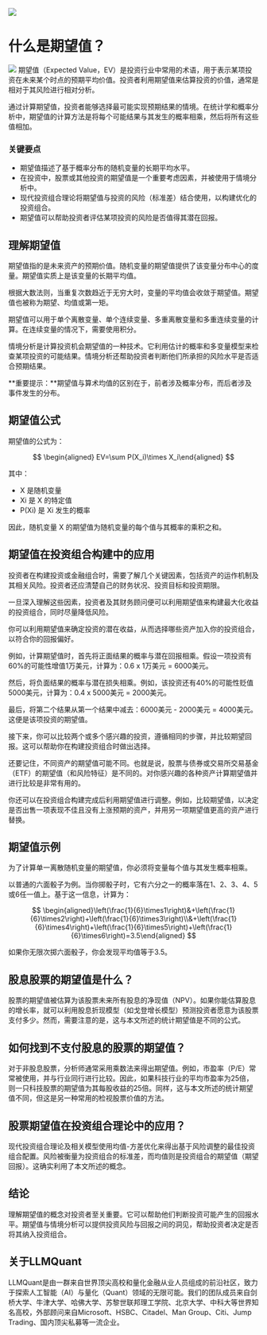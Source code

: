 ![](https://fastly.jsdelivr.net/gh/bucketio/img11@main/2024/10/21/1729466068183-23134fce-3131-4262-b18c-f378d71af4f6.gif)
# 什么是期望值？
![](https://fastly.jsdelivr.net/gh/bucketio/img9@main/2024/10/20/1729465031968-b3c8959e-1d37-4b8a-91b1-b0b0dfe25143.png)
期望值（Expected Value，EV）是投资行业中常用的术语，用于表示某项投资在未来某个时点的预期平均价值。投资者利用期望值来估算投资的价值，通常是相对于其风险进行相对分析。

通过计算期望值，投资者能够选择最可能实现预期结果的情境。在统计学和概率分析中，期望值的计算方法是将每个可能结果与其发生的概率相乘，然后将所有这些值相加。

### 关键要点

- 期望值描述了基于概率分布的随机变量的长期平均水平。
- 在投资中，股票或其他投资的期望值是一个重要考虑因素，并被使用于情境分析中。
- 现代投资组合理论将期望值与投资的风险（标准差）结合使用，以构建优化的投资组合。
- 期望值可以帮助投资者评估某项投资的风险是否值得其潜在回报。

## 理解期望值

期望值指的是未来资产的预期价值。随机变量的期望值提供了该变量分布中心的度量。期望值实质上是该变量的长期平均值。

根据大数法则，当重复次数趋近于无穷大时，变量的平均值会收敛于期望值。期望值也被称为期望、均值或第一矩。

期望值可以用于单个离散变量、单个连续变量、多重离散变量和多重连续变量的计算。在连续变量的情况下，需要使用积分。

情境分析是计算投资机会期望值的一种技术。它利用估计的概率和多变量模型来检查某项投资的可能结果。情境分析还帮助投资者判断他们所承担的风险水平是否适合预期结果。

**重要提示：**期望值与算术均值的区别在于，前者涉及概率分布，而后者涉及事件发生的分布。

## 期望值公式

期望值的公式为：

$$ \begin{aligned} EV=\sum P(X_i)\times X_i\end{aligned} $$

其中：

- X 是随机变量
- Xi 是 X 的特定值
- P(Xi) 是 Xi 发生的概率

因此，随机变量 X 的期望值为随机变量的每个值与其概率的乘积之和。

## 期望值在投资组合构建中的应用

投资者在构建投资或金融组合时，需要了解几个关键因素，包括资产的运作机制及其相关风险。投资者还应清楚自己的财务状况、投资目标和投资期限。

一旦深入理解这些因素，投资者及其财务顾问便可以利用期望值来构建最大化收益的投资组合，同时尽量降低风险。

你可以利用期望值来确定投资的潜在收益，从而选择哪些资产加入你的投资组合，以符合你的回报偏好。

例如，计算期望值时，首先将正面结果的概率与潜在回报相乘。假设一项投资有60%的可能性增值1万美元，计算为：0.6 x 1万美元 = 6000美元。

然后，将负面结果的概率与潜在损失相乘。例如，该投资还有40%的可能性贬值5000美元，计算为：0.4 x 5000美元 = 2000美元。

最后，将第二个结果从第一个结果中减去：6000美元 - 2000美元 = 4000美元。这便是该项投资的期望值。

接下来，你可以比较两个或多个感兴趣的投资，遵循相同的步骤，并比较期望回报。这可以帮助你在构建投资组合时做出选择。

还要记住，不同资产的期望值可能不同。也就是说，股票与债券或交易所交易基金（ETF）的期望值（和风险特征）是不同的。对你感兴趣的各种资产计算期望值并进行比较是非常有用的。

你还可以在投资组合构建完成后利用期望值进行调整。例如，比较期望值，以决定是否出售一项表现不佳且没有上涨预期的资产，并用另一项期望值更高的资产进行替换。

## 期望值示例

为了计算单一离散随机变量的期望值，你必须将变量每个值与其发生概率相乘。

以普通的六面骰子为例。当你掷骰子时，它有六分之一的概率落在1、2、3、4、5或6任一值上。基于这一信息，计算为：

$$ \begin{aligned}\left(\frac{1}{6}\times1\right)&+\left(\frac{1}{6}\times2\right)+\left(\frac{1}{6}\times3\right)\\&+\left(\frac{1}{6}\times4\right)+\left(\frac{1}{6}\times5\right)+\left(\frac{1}{6}\times6\right)=3.5\end{aligned} $$

如果你无限次掷六面骰子，你会发现平均值等于3.5。

## 股息股票的期望值是什么？

股票的期望值被估算为该股票未来所有股息的净现值（NPV）。如果你能估算股息的增长率，就可以利用股息折现模型（如戈登增长模型）预测投资者愿意为该股票支付多少。然而，需要注意的是，这与本文所述的统计期望值是不同的公式。

## 如何找到不支付股息的股票的期望值？

对于非股息股票，分析师通常采用乘数法来得出期望值。例如，市盈率（P/E）常常被使用，并与行业同行进行比较。因此，如果科技行业的平均市盈率为25倍，则一只科技股票的期望值为其每股收益的25倍。同样，这与本文所述的统计期望值不同，但这是另一种常用的检视股票价值的方法。

## 股票期望值在投资组合理论中的应用？

现代投资组合理论及相关模型使用均值-方差优化来得出基于风险调整的最佳投资组合配置。风险被衡量为投资组合的标准差，而均值则是投资组合的期望值（期望回报）。这确实利用了本文所述的概念。

## 结论

理解期望值的概念对投资者至关重要。它可以帮助他们判断投资可能产生的回报水平。期望值与情境分析可以提供投资风险与回报之间的洞见，帮助投资者决定是否将其纳入投资组合。
## 关于LLMQuant
LLMQuant是由一群来自世界顶尖高校和量化金融从业人员组成的前沿社区，致力于探索人工智能（AI）与量化（Quant）领域的无限可能。我们的团队成员来自剑桥大学、牛津大学、哈佛大学、苏黎世联邦理工学院、北京大学、中科大等世界知名高校，外部顾问来自Microsoft、HSBC、Citadel、Man Group、Citi、Jump Trading、国内顶尖私募等一流企业。